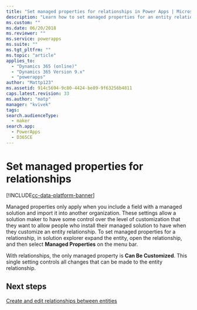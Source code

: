 ```yaml
---
title: "Set managed properties for relationships in Power Apps | MicrosoftDocs"
description: "Learn how to set managed properties for an entity relationship"
ms.custom: ""
ms.date: 06/20/2018
ms.reviewer: ""
ms.service: powerapps
ms.suite: ""
ms.tgt_pltfrm: ""
ms.topic: "article"
applies_to: 
  - "Dynamics 365 (online)"
  - "Dynamics 365 Version 9.x"
  - "powerapps"
author: "Mattp123"
ms.assetid: 914c5694-9c80-4424-be89-9f63256b4811
caps.latest.revision: 33
ms.author: "matp"
manager: "kvivek"
tags: 
search.audienceType: 
  - maker
search.app: 
  - PowerApps
  - D365CE
---
```

# Set managed properties for relationships

[!INCLUDE[cc-data-platform-banner](../../includes/cc-data-platform-banner.md)]

<a name="BKMK_ManagedProperties"></a>   

 Managed properties only apply when you include a field with a managed solution and import it into another organization. These settings allow a solution maker to have some control over the level of customization that they want to allow people who install their managed solution to have when they customize an entity relationship. To set managed properties for a relationship, in solution explorer expand the entity, open the relationship, and then select  **Managed Properties** on the menu bar.  
  
 With relationships, the only managed property is **Can Be Customized**. This single setting controls all changes that can be made to the entity relationship.  
  
## Next steps

[Create and edit relationships between entities](create-edit-entity-relationships.md)
